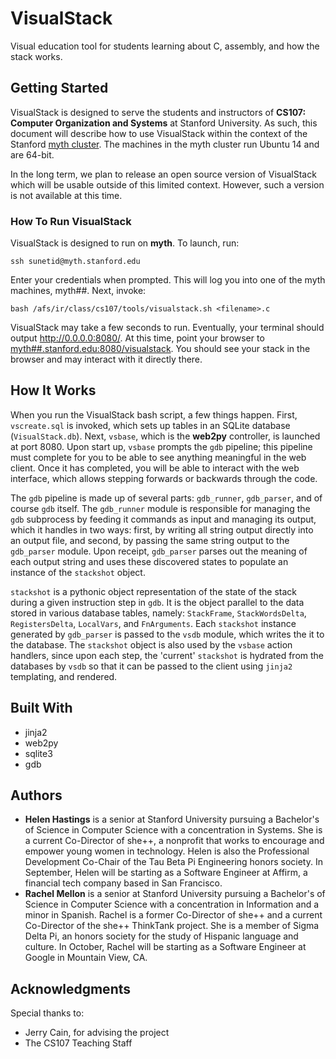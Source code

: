 # VisualStack
Visual education tool for students learning about C, assembly, and how the stack works.

## Getting Started
VisualStack is designed to serve the students and instructors of **CS107: Computer Organization and Systems** at Stanford University. As such, this document will describe how to use VisualStack within the context of the Stanford [myth cluster](https://web.stanford.edu/class/cs107/guide_editors.html). The machines in the myth cluster run Ubuntu 14 and are 64-bit.

In the long term, we plan to release an open source version of VisualStack which will be usable outside of this limited context. However, such a version is not available at this time.

### How To Run VisualStack
VisualStack is designed to run on **myth**. To launch, run:
```
ssh sunetid@myth.stanford.edu
```
Enter your credentials when prompted. This will log you into one of the myth machines, myth##.
Next, invoke:
```
bash /afs/ir/class/cs107/tools/visualstack.sh <filename>.c
```

VisualStack may take a few seconds to run. Eventually, your terminal should output http://0.0.0.0:8080/. At this time, point your browser to [myth##.stanford.edu:8080/visualstack](myth##.stanford.edu:8080/visualstack). You should see your stack in the browser and may interact with it directly there.

## How It Works

When you run the VisualStack bash script, a few things happen. First, `vscreate.sql` is invoked, which sets up tables in an SQLite database (`VisualStack.db`). Next, `vsbase`, which is the **web2py** controller, is launched at port 8080. Upon start up, `vsbase` prompts the `gdb` pipeline; this pipeline must complete for you to be able to see anything meaningful in the web client. Once it has completed, you will be able to interact with the web interface, which allows stepping forwards or backwards through the code.

The `gdb` pipeline is made up of several parts: `gdb_runner`, `gdb_parser`, and of course `gdb` itself. The `gdb_runner` module is responsible for managing the `gdb` subprocess by feeding it commands as input and managing its output, which it handles in two ways: first, by writing all string output directly into an output file, and second, by passing the same string output to the `gdb_parser` module. Upon receipt, `gdb_parser` parses out the meaning of each output string and uses these discovered states to populate an instance of the `stackshot` object.

`stackshot` is a pythonic object representation of the state of the stack during a given instruction step in `gdb`. It is the object parallel to the data stored in various database tables, namely: `StackFrame`, `StackWordsDelta`, `RegistersDelta`, `LocalVars`, and `FnArguments`. Each `stackshot` instance generated by `gdb_parser` is passed to the `vsdb` module, which writes the it to the database. The `stackshot` object is also used by the `vsbase` action handlers, since upon each step, the 'current' `stackshot` is hydrated from the databases by `vsdb` so that it can be passed to the client using `jinja2` templating, and rendered.

## Built With

* jinja2
* web2py
* sqlite3
* gdb

## Authors

* **Helen Hastings** is a senior at Stanford University pursuing a Bachelor's of Science in Computer Science with a concentration in Systems. She is a current Co-Director of she++, a nonprofit that works to encourage and empower young women in technology. Helen is also the Professional Development Co-Chair of the Tau Beta Pi Engineering honors society. In September, Helen will be starting as a Software Engineer at Affirm, a financial tech company based in San Francisco.
* **Rachel Mellon** is a senior at Stanford University pursuing a Bachelor's of Science in Computer Science with a concentration in Information and a minor in Spanish. Rachel is a former Co-Director of she++ and a current Co-Director of the she++ ThinkTank project. She is a member of Sigma Delta Pi, an honors society for the study of Hispanic language and culture. In October, Rachel will be starting as a Software Engineer at Google in Mountain View, CA.

## Acknowledgments

Special thanks to:
* Jerry Cain, for advising the project
* The CS107 Teaching Staff

